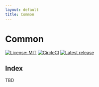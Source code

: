 ```yaml
---
layout: default
title: Common
---
```

# Common

[![License: MIT](https://img.shields.io/badge/License-MIT-yellow.svg)](https://opensource.org/licenses/MIT)
[![CircleCI](https://circleci.com/gh/c128lib/common/tree/master.svg?style=shield)](https://circleci.com/gh/c128lib/common/tree/master)
[![Latest release](https://img.shields.io/github/v/release/c128lib/common.svg)](https://github.com/c128lib/common/releases)

## Index

TBD
